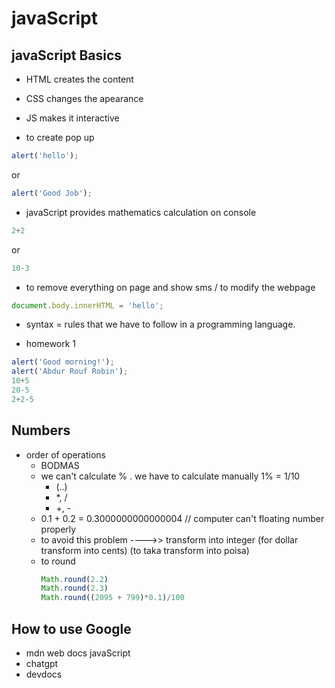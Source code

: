  # javaScript
## javaScript Basics

- HTML creates the content
- CSS changes the apearance
- JS makes it interactive

- to create pop up
```js
alert('hello');
```
or
```js
alert('Good Job');
```
- javaScript provides mathematics calculation on console

```js
2+2
```
or
```js
10-3
```
- to remove everything on page and show sms / to modify the webpage

```js
document.body.innerHTML = 'hello';
```
- syntax = rules that we have to follow in a programming language.

- homework 1
```js
alert('Good morning!');
alert('Abdur Rouf Robin');
10+5
20-5
2+2-5
```

## Numbers

- order of operations
  - BODMAS
  - we can't calculate % . we have to calculate manually 1% = 1/10
      - (..)
      - *, /
      - +, -
  - 0.1 + 0.2 = 0.3000000000000004 // computer can't floating number properly
  - to avoid this problem ---->> transform into integer (for dollar transform into cents) (to taka          transform into poisa)
  - to round
    ```js
    Math.round(2.2)
    Math.round(2.3)
    Math.round((2095 + 799)*0.1)/100
    ```
## How to use Google
- mdn web docs javaScript
- chatgpt
- devdocs
    
